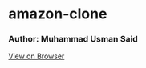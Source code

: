 # amazon-clone
<h3>Author: Muhammad Usman Said</h3>
<a href="https://usmansaid54.github.io/amazon-clone/">View on Browser</a>
